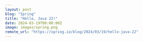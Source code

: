 ```yaml
---
layout: post
blog: "Spring"
title: "Hello, Java 22!"
date: 2024-03-19T00:00:00Z
image: images/spring.png
remote_url: "https://spring.io/blog/2024/03/19/hello-java-22"
---
```


